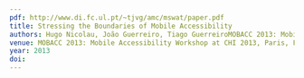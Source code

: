 ```yaml
---
pdf: http://www.di.fc.ul.pt/~tjvg/amc/mswat/paper.pdf
title: Stressing the Boundaries of Mobile Accessibility
authors: Hugo Nicolau, João Guerreiro, Tiago GuerreiroMOBACC 2013: Mobile Accessibility Workshop at CHI 2013, Paris, France, April 2013
venue: MOBACC 2013: Mobile Accessibility Workshop at CHI 2013, Paris, France, April 2013
year: 2013
doi: 
---
```

